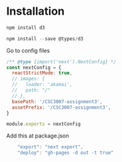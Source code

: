 # Installation
```jsx
npm install d3
```

```jsx
npm install --save @types/d3
```

Go to config files
```jsx
/** @type {import('next').NextConfig} */
const nextConfig = {
  reactStrictMode: true,
  // images: {
  //   loader: 'akamai',
  //   path: "/"
  // },
  basePath: '/CSC3007-assignment3',
  assetPrefix: '/CSC3007-assignment3',
}

module.exports = nextConfig
```

Add this at package.json

```jsx
    "export": "next export",
    "deploy": "gh-pages -d out -t true"
```